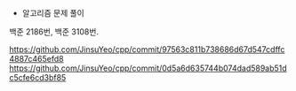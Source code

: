 - 알고리즘 문제 풀이

백준 2186번, 백준 3108번.

https://github.com/JinsuYeo/cpp/commit/97563c811b738686d67d547cdffc4887c465efd8  
https://github.com/JinsuYeo/cpp/commit/0d5a6d635744b074dad589ab51dc5cfe6cd3bf85
